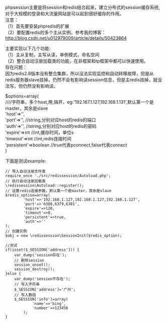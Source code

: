 phpsession主要是将session和redis结合起来，建立分布式的session缓存系统,对于大规模的登录和大流量网站是可以起到很好缓存的作用。   
注意：        
（1）首先要安装phpredis的扩展   
（2）要配置redis的多个主从实例，参考我的博客：
	http://blog.csdn.net/u012979009/article/details/50423864

主要实现以下几个功能:     
（1）主从复制，主写从读，单例模式，命名空间  
（2）整合自动注册加载类的功能，在非框架和tp框架中都可以快速使用。   
存在问题：   
因为redis2.8版本没有整合集群，所以没法实现监控和自动转移故障，但是从redis服务器slave挂掉，仍然不会有影响读session信息，但是主redis挂掉，就没法写，但仍然没有影响读。

$options=array(     
	////字符串，多个host,用,隔开，eg:'192.167.1.127,192.168.1.131',默认第一个是master，其余是slave	       
	'host'=>'',     
	'port'=>'',  //string,分别对应host的redis的端口    
	'auth'=>'',  //string,分别对应host的redis的密码    
	'expire'=>int   //int,缓存时间，单位s     
	'timeout'=>int   //int,redis连接时间     
	'persistent'=>boolean //true代表pconnect,false代表connect     
)    

下面是测试example:   

	// 导入自动注册文件类
	require_once './src/redissession/Autoload.php';
	// 执行自动注册加载类
	\redissession\Autoload::register();
	// 设置redis连接参数，默认第一个是master，其余是slave
	$redis_option=array(
			'host'=>'192.168.1.127,192.168.1.127,192.168.1.127',
			'port'=>'6380,6379,6381',
			'expire'=>120,
			'timeout'=>0,
			'persistent'=>true,
			'auth'=>''
	);
	// 创建实例
	$obj = new \redissession\SessionInit($redis_option);

	//测试
	if(isset($_SESSION['address'])) {
		var_dump('session存在');
		// 删除session
		session_unset();
        session_destroy();
	}else {
		var_dump('session不存在');
		// 写入字符串
		$_SESSION['address']='广州';
		// 写入数组
		$_SESSION['info']=array(
				'name'=>'bing',
				'number'=>123456
			);	
	}


